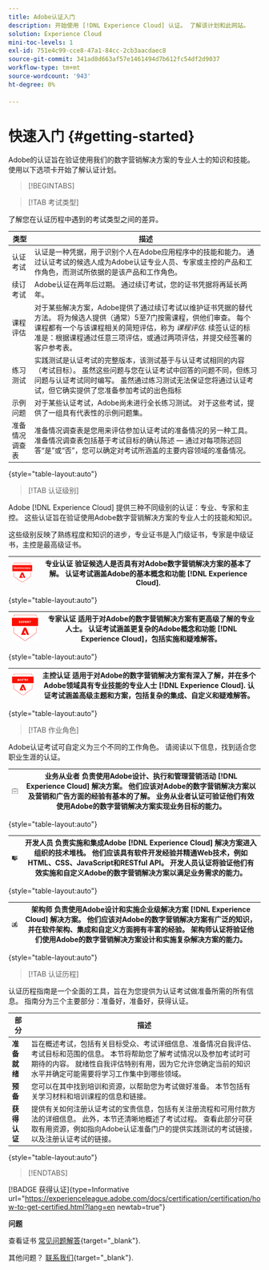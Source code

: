```yaml
---
title: Adobe认证入门
description: 开始使用 [!DNL Experience Cloud] 认证。 了解该计划和此网站。
solution: Experience Cloud
mini-toc-levels: 1
exl-id: 751e4c99-cce8-47a1-84cc-2cb3aacdaec8
source-git-commit: 341ad8d663af57e1461494d7b612fc54df2d9037
workflow-type: tm+mt
source-wordcount: '943'
ht-degree: 0%

---
```


# 快速入门 {#getting-started}

Adobe的认证旨在验证使用我们的数字营销解决方案的专业人士的知识和技能。 使用以下选项卡开始了解认证计划。

>[!BEGINTABS]

>[!TAB 考试类型]

了解您在认证历程中遇到的考试类型之间的差异。

| 类型 | 描述 |
| ------- | ------- |
| 认证考试 | 认证是一种凭据，用于识别个人在Adobe应用程序中的技能和能力。 通过认证考试的候选人成为Adobe认证专业人员、专家或主控的产品和工作角色，而测试所依据的是该产品和工作角色。 |
| 续订考试 | Adobe认证在两年后过期。 通过续订考试，您的证书凭据将再延长两年。 |
| 课程评估 | 对于某些解决方案，Adobe提供了通过续订考试以维护证书凭据的替代方法。 将为候选人提供（通常）5至7门按需课程，供他们审查。 每个课程都有一个与该课程相关的简短评估，称为 _课程评估_. 续签认证的标准是：根据课程通过任意三项评估，或通过两项评估，并提交经签署的客户参考表。 |
| 练习测试 | 实践测试是认证考试的完整版本，该测试基于与认证考试相同的内容（考试目标）。 虽然这些问题与您在认证考试中回答的问题不同，但练习问题与认证考试同时编写。 虽然通过练习测试无法保证您将通过认证考试，但它确实提供了您准备参加考试的出色指标 |
| 示例问题 | 对于某些认证考试，Adobe尚未进行全长练习测试。 对于这些考试，提供了一组具有代表性的示例问题集。 |
| 准备情况调查表 | 准备情况调查表是您用来评估参加认证考试的准备情况的另一种工具。 准备情况调查表包括基于考试目标的确认陈述 — 通过对每项陈述回答“是”或“否”，您可以确定对考试所涵盖的主要内容领域的准备情况。 |

{style="table-layout:auto"}

>[!TAB 认证级别]

Adobe [!DNL Experience Cloud] 提供三种不同级别的认证：专业、专家和主控。 这些认证旨在验证使用Adobe数字营销解决方案的专业人士的技能和知识。

这些级别反映了熟练程度和知识的进步，专业证书是入门级证书，专家是中级证书，主控是最高级证书。

| ![专业徽章](/help/certifications/assets/professional-badge-Xsmall.png) | **专业认证** 验证候选人是否具有对Adobe数字营销解决方案的基本了解。 认证考试涵盖Adobe的基本概念和功能 [!DNL Experience Cloud]. |
| ------- | ------- |

{style="table-layout:auto"}

| ![专家徽章](/help/certifications/assets/expert-badge-Xsmall.png) | **专家认证** 适用于对Adobe的数字营销解决方案有更高级了解的专业人士。 认证考试涵盖更复杂的Adobe概念和功能 [!DNL Experience Cloud]，包括实施和疑难解答。 |
| ------- | ------- |

{style="table-layout:auto"}

| ![主控徽章](/help/certifications/assets/master-badge-Xsmall.png) | **主控认证** 适用于对Adobe的数字营销解决方案有深入了解，并在多个Adobe领域具有专业技能的专业人士 [!DNL Experience Cloud]. 认证考试涵盖高级主题和方案，包括复杂的集成、自定义和疑难解答。 |
| ------- | ------- |

{style="table-layout:auto"}

>[!TAB 作业角色]

Adobe认证考试可自定义为三个不同的工作角色。 请阅读以下信息，找到适合您职业生涯的认证。

| ![业务从业人员徽章](/help/certifications/assets/business_practitioner_blk_small.png) | **业务从业者** 负责使用Adobe设计、执行和管理营销活动 [!DNL Experience Cloud] 解决方案。 他们应该对Adobe的数字营销解决方案以及营销和广告方面的经验有基本的了解。 业务从业者认证可验证他们有效使用Adobe的数字营销解决方案实现业务目标的能力。 |
| ------- | ------- |

{style="table-layout:auto"}

| ![开发人员徽章](/help/certifications/assets/developer_blk_small.png) | **开发人员** 负责实施和集成Adobe [!DNL Experience Cloud] 解决方案进入组织的技术堆栈。 他们应该具有软件开发经验并精通Web技术，例如HTML、CSS、JavaScript和RESTful API。 开发人员认证将验证他们有效实施和自定义Adobe的数字营销解决方案以满足业务需求的能力。 |
| ------- | ------- |

{style="table-layout:auto"}

| ![架构师徽章](/help/certifications/assets/architect_blk_small.png) | **架构师** 负责使用Adobe设计和实施企业级解决方案 [!DNL Experience Cloud] 解决方案。 他们应该对Adobe的数字营销解决方案有广泛的知识，并在软件架构、集成和自定义方面拥有丰富的经验。 架构师认证将验证他们使用Adobe的数字营销解决方案设计和实施复杂解决方案的能力。 |
| ------- | ------- |

{style="table-layout:auto"}

>[!TAB 认证历程]

认证历程指南是一个全面的工具，旨在为您提供为认证考试做准备所需的所有信息。 指南分为三个主要部分：准备好，准备好，获得认证。

| 部分 | 描述 |
| ------- | ------- |
| **准备就绪** | 旨在概述考试，包括有关目标受众、考试详细信息、准备情况自我评估、考试目标和范围的信息。 本节将帮助您了解考试情况以及参加考试时可期待的内容。 就绪性自我评估特别有用，因为它允许您确定当前的知识水平并确定可能需要将学习工作集中到哪些领域。 |
| **预备** | 您可以在其中找到培训和资源，以帮助您为考试做好准备。 本节包括有关学习材料和培训课程的信息和链接。 |
| **获得认证** | 提供有关如何注册认证考试的宝贵信息，包括有关注册流程和可用付款方法的详细信息。 此外，本节还清晰地概述了考试过程。 查看此部分可获取有用资源，例如指向Adobe认证准备门户的提供实践测试的考试链接，以及注册认证考试的链接。 |

{style="table-layout:auto"}

>[!ENDTABS]

[!BADGE 获得认证]{type=Informative url="https://experienceleague.adobe.com/docs/certification/certification/how-to-get-certified.html?lang=en newtab=true"}

**问题**

查看证书 [常见问题解答](https://experienceleague.adobe.com/docs/certification/certification/faq.html?lang=en){target="_blank"}.

其他问题？ [联系我们](mailto:certif@adobe.com){target="_blank"}.
